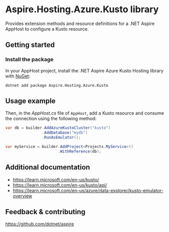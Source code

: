 # Aspire.Hosting.Azure.Kusto library

Provides extension methods and resource definitions for a .NET Aspire AppHost to configure a Kusto resource.

## Getting started

### Install the package

In your AppHost project, install the .NET Aspire Azure Kusto Hosting library with [NuGet](https://www.nuget.org):

```dotnetcli
dotnet add package Aspire.Hosting.Azure.Kusto
```

## Usage example

Then, in the _AppHost.cs_ file of `AppHost`, add a Kusto resource and consume the connection using the following method:

```csharp
var db = builder.AddAzureKustoCluster("kusto")
                .AddDatabase("mydb")
                .RunAsEmulator();

var myService = builder.AddProject<Projects.MyService>()
                       .WithReference(db);
```

## Additional documentation

* https://learn.microsoft.com/en-us/kusto/
* https://learn.microsoft.com/en-us/kusto/api/
* https://learn.microsoft.com/en-us/azure/data-explorer/kusto-emulator-overview

## Feedback & contributing

https://github.com/dotnet/aspire

